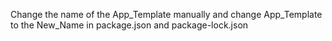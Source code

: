 Change the name of the App_Template manually and change App_Template to the New_Name in package.json and package-lock.json